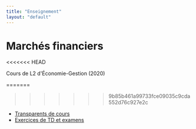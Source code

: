 ```yaml
---
title: "Enseignement"
layout: "default"
---
```


# Marchés financiers
<<<<<<< HEAD

Cours de L2 d'&Eacute;conomie-Gestion (2020)

=======
>>>>>>> 9b85b461a99733fce09035c9cda552d76c927e2c
- <a href="https://cloud.univ-grenoble-alpes.fr/index.php/s/AfPz7eLwXSfFzd4">Transparents de cours</a>
- <a href="https://cloud.univ-grenoble-alpes.fr/index.php/s/FXoii3DGpZXDJCY">Exercices de TD et examens</a>
